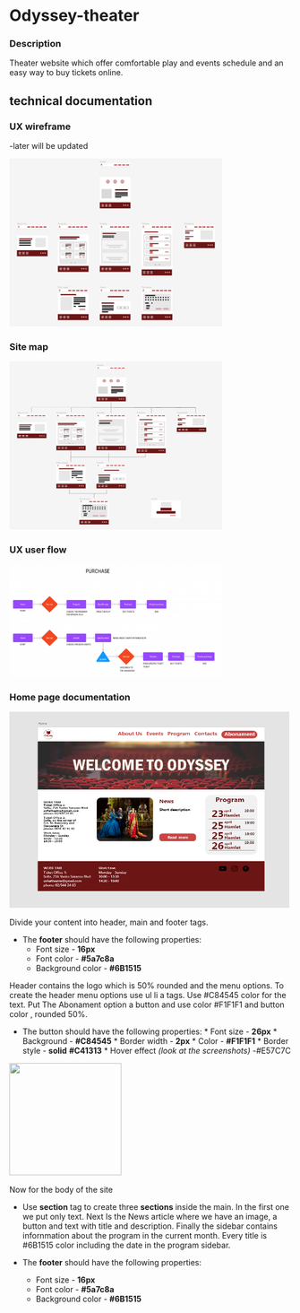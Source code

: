 # Odyssey-theater

### Description
Theater website which offer comfortable play and events schedule and an easy way to buy 
tickets online.
## technical documentation
### UX wireframe
-later will be updated

<img src="images/ux wireframe.png"  width="380" height="300" />

### Site map

<img src="images/site-map.png"  width="380" height="300" />

### UX user flow

<img src="images/user-flow.png"  width="380" height="200" />

### Home page documentation

<img src="images/home.png"  width="500" height="350" />

Divide your content into header, main and footer tags. 

* The **footer** should have the following properties:
    * Font size - **16px**
    * Font color - **#5a7c8a**
    * Background color - **#6B1515**  

Header contains the logo which is 50% rounded and the menu options. To create  the header menu options use ul li a tags.
Use #C84545 color for the text. Put The Abonament option a button and use color #F1F1F1 and button color , rounded 50%.
* The button should have the following properties:
        * Font size - **26px**
        * Background - **#C84545**
        * Border width - **2px**
        * Color - **#F1F1F1**
        * Border style - **solid** **#C41313**
        * Hover effect *(look at the screenshots)* -#E57C7C

<img src="images/.png"  width="200" height="200" />


Now for the body of the site 

* Use **section** tag to create three **sections** inside the main.
In the first one we put only text. Next Is the News article where we have an image, a button and text with title and description. Finally the sidebar contains infornmation about the program in the current month.
Every title is #6B1515 color including the date in the program sidebar.

* The **footer** should have the following properties:
    * Font size - **16px**
    * Font color - **#5a7c8a**
    * Background color - **#6B1515**  